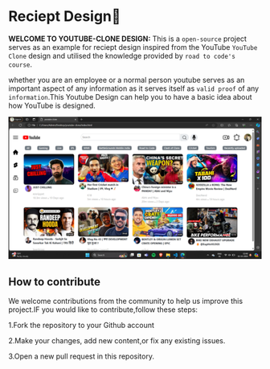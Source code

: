 # Reciept Design🧾

**WELCOME TO YOUTUBE-CLONE DESIGN:**
This is a `open-source` project serves as an example for reciept design inspired from the YouTube `YouTube Clone` design and utilised the knowledge provided by `road to code's
course`.

whether you are an employee or a normal person youtube serves as an important aspect of any information as it serves itself as `valid proof` of any `information`.This Youtube Design can help you to have a basic idea about how YouTube is designed.

![output](output1.png)

## How to contribute 

We welcome contributions from the community to help us improve this project.IF you would like to contribute,follow these steps:

1.Fork the repository to your Github account 

2.Make your changes, add new content,or fix any existing issues.

3.Open a new pull request in this repository.

